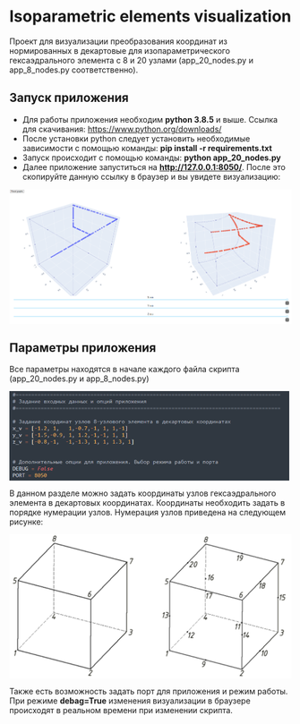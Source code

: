 # Isoparametric elements visualization
Проект для визуализации преобразования координат из нормированных в декартовые для изопараметрического гексаэдрального элемента с 8 и 20 узлами (app_20_nodes.py и app_8_nodes.py соответственно).

## Запуск приложения

* Для работы приложения необходим **python 3.8.5** и выше. Ссылка для скачивания: https://www.python.org/downloads/
* После установки python следует установить необходимые зависимости с помощью команды: **pip install -r requirements.txt**
* Запуск происходит с помощью команды: **python app_20_nodes.py**
* Далее приложение запуститься на **http://127.0.0.1:8050/**. После это скопируйте данную ссылку в браузер и вы увидете визуализацию:

<img src="/figures/fig1.PNG" width="800" align="center">

## Параметры приложения

Все параметры находятся в начале каждого файла скрипта (app_20_nodes.py и app_8_nodes.py)

<img src="/figures/fig2.PNG" width="500" align="center">

В данном разделе можно задать координаты узлов гексаэдрального элемента в декартовых координатах. Координаты необходить задать в порядке нумерации узлов. Нумерация узлов приведена на следующем рисунке:

<img src="/figures/fig3.PNG" width="700" align="center">

Также есть возможность задать порт для приложения и режим работы. При режиме **debag=True** изменения визуализации в браузере происходят в реальном времени при изменении скрипта.